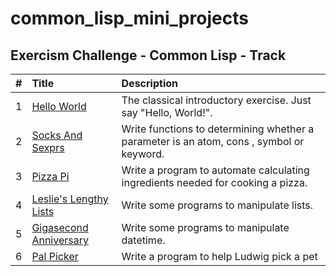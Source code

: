 # common_lisp_mini_projects

## Exercism Challenge - Common Lisp - Track
| #  | Title     | Description                |
| :-------- | :------- | :------------------------- |
| 1 | [Hello World](https://exercism.org/tracks/common-lisp/exercises/hello-world)   | The classical introductory exercise. Just say "Hello, World!". |
| 2 | [Socks And Sexprs ](https://exercism.org/tracks/common-lisp/exercises/socks-and-sexprs)   | Write functions to determining whether a parameter is an atom, cons , symbol or keyword. |
| 3 | [Pizza Pi ](https://exercism.org/tracks/common-lisp/exercises/pizza-pi)   | Write a program to automate calculating ingredients needed for cooking a pizza. |
| 4 | [ Leslie's Lengthy Lists ](https://exercism.org/tracks/common-lisp/exercises/leslies-lists)   | Write some programs to manipulate lists. |
| 5 | [ Gigasecond Anniversary ](https://exercism.org/tracks/common-lisp/exercises/gigasecond-anniversary)   | Write some programs to manipulate datetime. |
| 6 | [ Pal Picker ](https://exercism.org/tracks/common-lisp/exercises/pal-picker)   | Write a program to help Ludwig pick a pet |